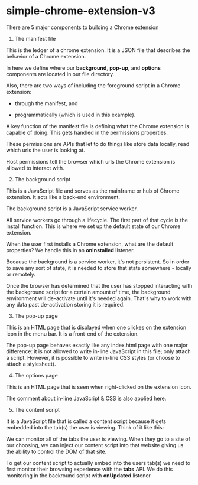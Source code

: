 # simple-chrome-extension-v3

There are 5 major components to building a Chrome extension

1. The manifest file

This is the ledger of a chrome extension. It is a JSON file that describes the behavior of a Chrome extension.

In here we define where our **background**, **pop-up**, and **options** components are located in our file directory.

Also, there are two ways of including the foreground script in a Chrome extension:

- through the manifest, and

- programmatically (which is used in this example).

A key function of the manifest file is defining what the Chrome extension is capable of doing. This gets handled in the permissions properties.

These permissions are APIs that let to do things like store data locally, read which urls the user is looking at.

Host permissions tell the browser which urls the Chrome extension is allowed to interact with.

2. The background script

This is a JavaScript file and serves as the mainframe or hub of Chrome extension. It acts like a back-end environment.

The background script is a JavaScript service worker.

All service workers go through a lifecycle. The first part of that cycle is the install function. This is where we set up the default state of our Chrome extension.

When the user first installs a Chrome extension, what are the default properties? We handle this in an **onInstalled** listener.

Because the background is a service worker, it's not persistent. So in order to save any sort of state, it is needed to store that state somewhere - locally or remotely.

Once the browser has determined that the user has stopped interacting with the background script for a certain amount of time, the background environment will de-activate until it's needed again. That's why to work with any data past de-activation storing it is required.

3. The pop-up page

This is an HTML page that is displayed when one clickes on the extension icon in the menu bar. It is a front-end of the extension.

The pop-up page behaves exactly like any index.html page with one major difference: it is not allowed to write in-line JavaScript in this file; only attach a script. However, it is possible to write in-line CSS styles (or choose to attach a stylesheet).

4. The options page

This is an HTML page that is seen when right-clicked on the extension icon.

The comment about in-line JavaScript & CSS is also applied here.

5. The content script

It is a JavaScript file that is called a content script because it gets embedded into the tab(s) the user is viewing. Think of it like this:

We can monitor all of the tabs the user is viewing. When they go to a site of our choosing, we can inject our content script into that website giving us the ability to control the DOM of that site.

To get our content script to actually embed into the users tab(s) we need to first monitor their browsing experience with the **tabs** API. We do this monitoring in the backround script with **onUpdated** listener.
